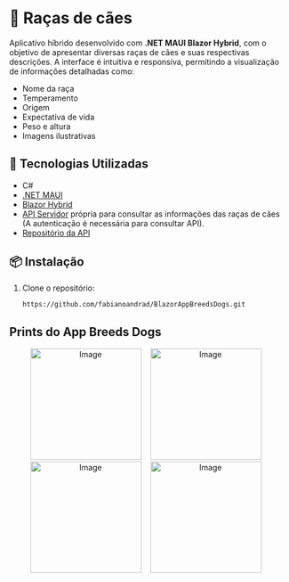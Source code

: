 # 🐶 Raças de cães

Aplicativo híbrido desenvolvido com **.NET MAUI Blazor Hybrid**, com o objetivo de apresentar diversas raças de cães e suas respectivas descrições. A interface é intuitiva e responsiva, permitindo a visualização de informações detalhadas como:

- Nome da raça  
- Temperamento  
- Origem  
- Expectativa de vida  
- Peso e altura  
- Imagens ilustrativas  

## 🚀 Tecnologias Utilizadas

- C#
- [.NET MAUI](https://learn.microsoft.com/dotnet/maui/)  
- [Blazor Hybrid](https://learn.microsoft.com/aspnet/core/blazor/hybrid/)
 - [API Servidor](https://breeds-dogs-api-node.onrender.com/api/breeds-dogs) própria para consultar as informações das raças de cães (A autenticação é necessária para consultar API).
- [Repositório da API](https://github.com/fabianoandrad/breeds-dogs-api-node)

## 📦 Instalação

1. Clone o repositório:
   ```bash
   https://github.com/fabianoandrad/BlazorAppBreedsDogs.git

## Prints do App Breeds Dogs

<div align="center">
  <img width="200" margin-rigth="6px" alt="Image" src="https://github.com/user-attachments/assets/51bd55d4-deba-4df5-b409-fbbf67a1c359" />&nbsp; &nbsp;
  <img width="200" alt="Image" src="https://github.com/user-attachments/assets/2451265b-6ab4-413f-b4d3-e824cf5037c4" />&nbsp; &nbsp;
  <img width="200" alt="Image" src="https://github.com/user-attachments/assets/50974c10-d456-4cbe-b308-4753fe6f16c3" />&nbsp; &nbsp;
  <img width="200" alt="Image" src="https://github.com/user-attachments/assets/27990eae-09b0-46ff-9a51-1499c6e149db" />&nbsp; &nbsp;
</div>
